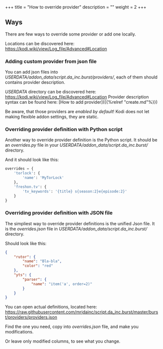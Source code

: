 +++
title = "How to override provider"
description = ""
weight = 2
+++

<!--more-->

## Ways

There are few ways to override some provider or add one locally.

Locations can be discovered here: https://kodi.wiki/view/Log_file/Advanced#Location

### Adding custom provider from json file

You can add json files into *USERDATA/addon_data/script.da_inc.burst/providers/*, each of them should contains provider description.

*USERDATA* directory can be discovered here: https://kodi.wiki/view/Log_file/Advanced#Location
Provider description syntax can be found here: [How to add provider]({{%relref "create.md"%}})

Be aware, that those providers are _enabled by default_! Kodi does not let making flexible addon settings, they are static.

### Overriding provider definition with Python script

Another way to override provider definition is the Python script.
It should be an _overrides.py_ file in your *USERDATA/addon_data/script.da_inc.burst/* directory.

And it should look like this:
```python
overrides = {
    'torlock': {
        'name': 'MyTorLock'
    },
    'freshon.tv': {
        'tv_keywords': '{title} s{season:2}e{episode:2}'
    }
}
```

### Overriding provider definition with JSON file

The simpliest way to override provider definitions is the unified Json file.
It is the _overrides.json_ file in *USERDATA/addon_data/script.da_inc.burst/* directory.

Should look like this:
```json
{
    "rutor": {
        "name": "Bla-bla",
        "color": "red"
    },
    "yts": {
        "parser": {
            "name": "item('a', order=2)"
        }
    }
}
```

You can open actual definitions, located here: https://raw.githubusercontent.com/mrjdainc/script.da_inc.burst/master/burst/providers/providers.json

Find the one you need, copy into _overrides.json_ file, and make you modifications. 

Or leave only modified columns, to see what you change.

